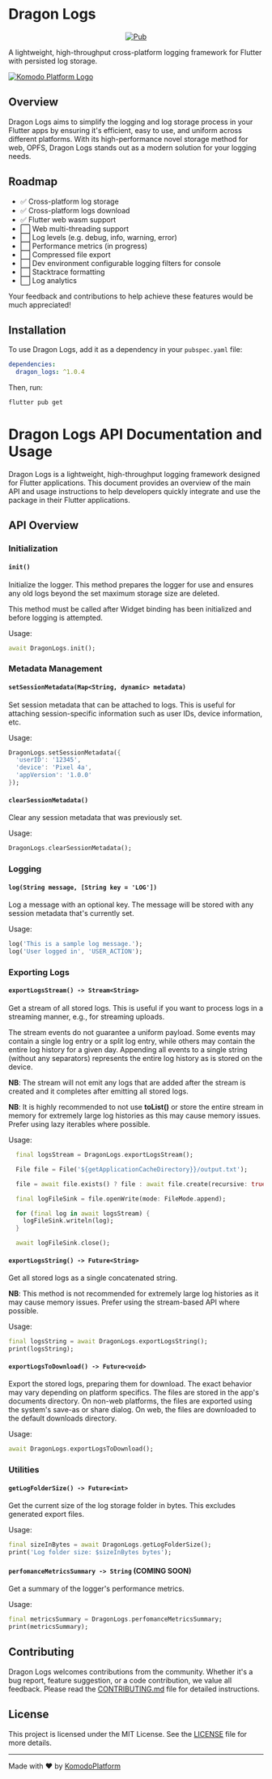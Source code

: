 # Dragon Logs

<p align="center">
<a href="https://pub.dev/packages/dragon_logs"><img src="https://img.shields.io/pub/v/dragon_logs.svg" alt="Pub"></a>
</p>

A lightweight, high-throughput cross-platform logging framework for Flutter with persisted log storage.

[![Komodo Platform Logo](https://komodoplatform.com/assets/img/logo-dark.webp)](https://github.com/KomodoPlatform)

## Overview

Dragon Logs aims to simplify the logging and log storage process in your Flutter apps by ensuring it's efficient, easy to use, and uniform across different platforms. With its high-performance novel storage method for web, OPFS, Dragon Logs stands out as a modern solution for your logging needs.

## Roadmap

- ✅ Cross-platform log storage
- ✅ Cross-platform logs download
- ✅ Flutter web wasm support
- ⬜ Web multi-threading support
- ⬜ Log levels (e.g. debug, info, warning, error)
- ⬜ Performance metrics (in progress)
- ⬜ Compressed file export
- ⬜ Dev environment configurable logging filters for console
- ⬜ Stacktrace formatting
- ⬜ Log analytics

Your feedback and contributions to help achieve these features would be much appreciated!

## Installation

To use Dragon Logs, add it as a dependency in your `pubspec.yaml` file:

```yaml
dependencies:
  dragon_logs: ^1.0.4
```

Then, run:

```
flutter pub get
```

# Dragon Logs API Documentation and Usage

Dragon Logs is a lightweight, high-throughput logging framework designed for Flutter applications. This document provides an overview of the main API and usage instructions to help developers quickly integrate and use the package in their Flutter applications.

## API Overview

### Initialization

#### `init()`

Initialize the logger. This method prepares the logger for use and ensures any old logs beyond the set maximum storage size are deleted.

This method must be called after Widget binding has been initialized and before logging is attempted.

Usage:

```dart
await DragonLogs.init();
```

### Metadata Management

#### `setSessionMetadata(Map<String, dynamic> metadata)`

Set session metadata that can be attached to logs. This is useful for attaching session-specific information such as user IDs, device information, etc.

Usage:

```dart
DragonLogs.setSessionMetadata({
  'userID': '12345',
  'device': 'Pixel 4a',
  'appVersion': '1.0.0'
});
```

#### `clearSessionMetadata()`

Clear any session metadata that was previously set.

Usage:

```dart
DragonLogs.clearSessionMetadata();
```

### Logging

#### `log(String message, [String key = 'LOG'])`

Log a message with an optional key. The message will be stored with any session metadata that's currently set.

Usage:

```dart
log('This is a sample log message.');
log('User logged in', 'USER_ACTION');
```

### Exporting Logs

#### `exportLogsStream() -> Stream<String>`

Get a stream of all stored logs. This is useful if you want to process logs in a streaming manner, e.g., for streaming uploads.

The stream events do not guarantee a uniform payload. Some events may contain a single log entry or a split log entry, while others may contain the entire log history for a given day. Appending all events to a single string (without any separators) represents the entire log history as is stored on the device.

**NB**: The stream will not emit any logs that are added after the stream is created and it completes after emitting all stored logs.

**NB**: It is highly recommended to not use **toList()** or store the entire stream in memory for extremely large log histories as this may cause memory issues. Prefer using lazy iterables where possible.

Usage:

```dart
  final logsStream = DragonLogs.exportLogsStream();

  File file = File('${getApplicationCacheDirectory}}/output.txt');

  file = await file.exists() ? file : await file.create(recursive: true);

  final logFileSink = file.openWrite(mode: FileMode.append);

  for (final log in await logsStream) {
    logFileSink.writeln(log);
  }

  await logFileSink.close();
```

#### `exportLogsString() -> Future<String>`

Get all stored logs as a single concatenated string.

**NB**: This method is not recommended for extremely large log histories as it may cause memory issues. Prefer using the stream-based API where possible.

Usage:

```dart
final logsString = await DragonLogs.exportLogsString();
print(logsString);
```

#### `exportLogsToDownload() -> Future<void>`

Export the stored logs, preparing them for download. The exact behavior may vary depending on platform specifics. The files are stored in the app's documents directory. On non-web platforms, the files are exported using the system's save-as or share dialog. On web, the files are downloaded to the default downloads directory.

Usage:

```dart
await DragonLogs.exportLogsToDownload();
```

### Utilities

#### `getLogFolderSize() -> Future<int>`

Get the current size of the log storage folder in bytes. This excludes generated export files.

Usage:

```dart
final sizeInBytes = await DragonLogs.getLogFolderSize();
print('Log folder size: $sizeInBytes bytes');
```

#### `perfomanceMetricsSummary -> String` (COMING SOON)

Get a summary of the logger's performance metrics.

Usage:

```dart
final metricsSummary = DragonLogs.perfomanceMetricsSummary;
print(metricsSummary);
```

## Contributing

Dragon Logs welcomes contributions from the community. Whether it's a bug report, feature suggestion, or a code contribution, we value all feedback. Please read the [CONTRIBUTING.md](link_to_contributing.md) file for detailed instructions.

## License

This project is licensed under the MIT License. See the [LICENSE](link_to_license_file) file for more details.

---

Made with ❤️ by [KomodoPlatform](https://github.com/KomodoPlatform)
